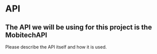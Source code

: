 # API

## The API we will be using for this project is the MobitechAPI

Please describe the API itself and how it is used.
